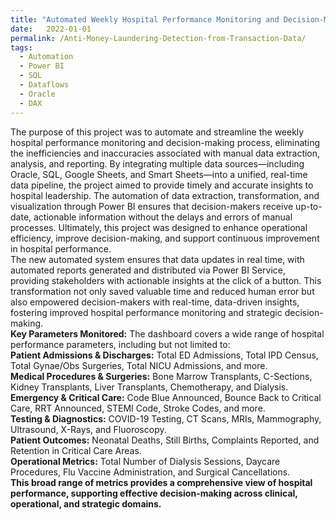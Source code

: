 ```yaml
---
title: "Automated Weekly Hospital Performance Monitoring and Decision-Making System"
date:   2022-01-01
permalink: /Anti-Money-Laundering-Detection-from-Transaction-Data/
tags:
  - Automation
  - Power BI
  - SQL
  - Dataflows
  - Oracle
  - DAX
---
```


The purpose of this project was to automate and streamline the weekly hospital performance monitoring and decision-making process, eliminating the inefficiencies and inaccuracies associated with manual data extraction, analysis, and reporting. By integrating multiple data sources—including Oracle, SQL, Google Sheets, and Smart Sheets—into a unified, real-time data pipeline, the project aimed to provide timely and accurate insights to hospital leadership. The automation of data extraction, transformation, and visualization through Power BI ensures that decision-makers receive up-to-date, actionable information without the delays and errors of manual processes. Ultimately, this project was designed to enhance operational efficiency, improve decision-making, and support continuous improvement in hospital performance.
\
The new automated system ensures that data updates in real time, with automated reports generated and distributed via Power BI Service, providing stakeholders with actionable insights at the click of a button. This transformation not only saved valuable time and reduced human error but also empowered decision-makers with real-time, data-driven insights, fostering improved hospital performance monitoring and strategic decision-making.
\
**Key Parameters Monitored:** The dashboard covers a wide range of hospital performance parameters, including but not limited to:
\
**Patient Admissions & Discharges:** Total ED Admissions, Total IPD Census, Total Gynae/Obs Surgeries, Total NICU Admissions, and more.
\
**Medical Procedures & Surgeries:** Bone Marrow Transplants, C-Sections, Kidney Transplants, Liver Transplants, Chemotherapy, and Dialysis.
\
**Emergency & Critical Care:** Code Blue Announced, Bounce Back to Critical Care, RRT Announced, STEMI Code, Stroke Codes, and more.
\
**Testing & Diagnostics:** COVID-19 Testing, CT Scans, MRIs, Mammography, Ultrasound, X-Rays, and Fluoroscopy.
\
**Patient Outcomes:** Neonatal Deaths, Still Births, Complaints Reported, and Retention in Critical Care Areas.
\
**Operational Metrics:** Total Number of Dialysis Sessions, Daycare Procedures, Flu Vaccine Administration, and Surgical Cancellations.
\
**This broad range of metrics provides a comprehensive view of hospital performance, supporting effective decision-making across clinical, operational, and strategic domains.**

   

